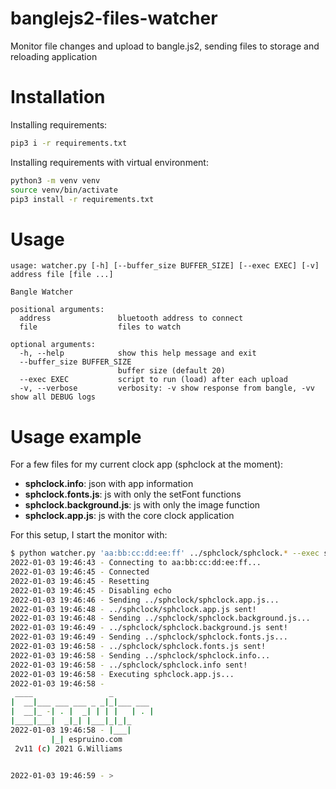 # banglejs2-files-watcher
Monitor file changes and upload to bangle.js2, sending files to storage and reloading application

# Installation

Installing requirements:
```sh
pip3 i -r requirements.txt
```

Installing requirements with virtual environment:
```sh
python3 -m venv venv
source venv/bin/activate
pip3 install -r requirements.txt
```

# Usage

```
usage: watcher.py [-h] [--buffer_size BUFFER_SIZE] [--exec EXEC] [-v] address file [file ...]

Bangle Watcher

positional arguments:
  address               bluetooth address to connect
  file                  files to watch

optional arguments:
  -h, --help            show this help message and exit
  --buffer_size BUFFER_SIZE
                        buffer size (default 20)
  --exec EXEC           script to run (load) after each upload
  -v, --verbose         verbosity: -v show response from bangle, -vv show all DEBUG logs
```

# Usage example

For a few files for my current clock app (sphclock at the moment):

- **sphclock.info**: json with app information
- **sphclock.fonts.js**: js with only the setFont functions
- **sphclock.background.js**: js with only the image function
- **sphclock.app.js**: js with the core clock application

For this setup, I start the monitor with:

```sh
$ python watcher.py 'aa:bb:cc:dd:ee:ff' ../sphclock/sphclock.* --exec sphclock.app.js -v
2022-01-03 19:46:43 - Connecting to aa:bb:cc:dd:ee:ff...
2022-01-03 19:46:45 - Connected
2022-01-03 19:46:45 - Resetting
2022-01-03 19:46:45 - Disabling echo
2022-01-03 19:46:46 - Sending ../sphclock/sphclock.app.js...
2022-01-03 19:46:48 - ../sphclock/sphclock.app.js sent!
2022-01-03 19:46:48 - Sending ../sphclock/sphclock.background.js...
2022-01-03 19:46:49 - ../sphclock/sphclock.background.js sent!
2022-01-03 19:46:49 - Sending ../sphclock/sphclock.fonts.js...
2022-01-03 19:46:58 - ../sphclock/sphclock.fonts.js sent!
2022-01-03 19:46:58 - Sending ../sphclock/sphclock.info...
2022-01-03 19:46:58 - ../sphclock/sphclock.info sent!
2022-01-03 19:46:58 - Executing sphclock.app.js...
2022-01-03 19:46:58 - 
 ____                 _ 
|  __|___ ___ ___ _ _|_|___ ___ 
|  __|_ -| . |  _| | | |   | . |
|____|___|  _|_| |___|_|_|_
2022-01-03 19:46:58 - |___|
         |_| espruino.com
 2v11 (c) 2021 G.Williams


2022-01-03 19:46:59 - >

```